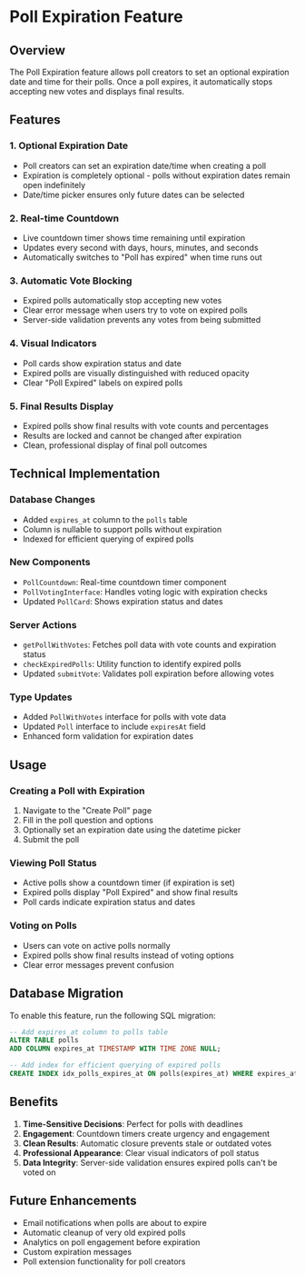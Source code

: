 # Poll Expiration Feature

## Overview
The Poll Expiration feature allows poll creators to set an optional expiration date and time for their polls. Once a poll expires, it automatically stops accepting new votes and displays final results.

## Features

### 1. **Optional Expiration Date**
- Poll creators can set an expiration date/time when creating a poll
- Expiration is completely optional - polls without expiration dates remain open indefinitely
- Date/time picker ensures only future dates can be selected

### 2. **Real-time Countdown**
- Live countdown timer shows time remaining until expiration
- Updates every second with days, hours, minutes, and seconds
- Automatically switches to "Poll has expired" when time runs out

### 3. **Automatic Vote Blocking**
- Expired polls automatically stop accepting new votes
- Clear error message when users try to vote on expired polls
- Server-side validation prevents any votes from being submitted

### 4. **Visual Indicators**
- Poll cards show expiration status and date
- Expired polls are visually distinguished with reduced opacity
- Clear "Poll Expired" labels on expired polls

### 5. **Final Results Display**
- Expired polls show final results with vote counts and percentages
- Results are locked and cannot be changed after expiration
- Clean, professional display of final poll outcomes

## Technical Implementation

### Database Changes
- Added `expires_at` column to the `polls` table
- Column is nullable to support polls without expiration
- Indexed for efficient querying of expired polls

### New Components
- `PollCountdown`: Real-time countdown timer component
- `PollVotingInterface`: Handles voting logic with expiration checks
- Updated `PollCard`: Shows expiration status and dates

### Server Actions
- `getPollWithVotes`: Fetches poll data with vote counts and expiration status
- `checkExpiredPolls`: Utility function to identify expired polls
- Updated `submitVote`: Validates poll expiration before allowing votes

### Type Updates
- Added `PollWithVotes` interface for polls with vote data
- Updated `Poll` interface to include `expiresAt` field
- Enhanced form validation for expiration dates

## Usage

### Creating a Poll with Expiration
1. Navigate to the "Create Poll" page
2. Fill in the poll question and options
3. Optionally set an expiration date using the datetime picker
4. Submit the poll

### Viewing Poll Status
- Active polls show a countdown timer (if expiration is set)
- Expired polls display "Poll Expired" and show final results
- Poll cards indicate expiration status and dates

### Voting on Polls
- Users can vote on active polls normally
- Expired polls show final results instead of voting options
- Clear error messages prevent confusion

## Database Migration

To enable this feature, run the following SQL migration:

```sql
-- Add expires_at column to polls table
ALTER TABLE polls 
ADD COLUMN expires_at TIMESTAMP WITH TIME ZONE NULL;

-- Add index for efficient querying of expired polls
CREATE INDEX idx_polls_expires_at ON polls(expires_at) WHERE expires_at IS NOT NULL;
```

## Benefits

1. **Time-Sensitive Decisions**: Perfect for polls with deadlines
2. **Engagement**: Countdown timers create urgency and engagement
3. **Clean Results**: Automatic closure prevents stale or outdated votes
4. **Professional Appearance**: Clear visual indicators of poll status
5. **Data Integrity**: Server-side validation ensures expired polls can't be voted on

## Future Enhancements

- Email notifications when polls are about to expire
- Automatic cleanup of very old expired polls
- Analytics on poll engagement before expiration
- Custom expiration messages
- Poll extension functionality for poll creators
